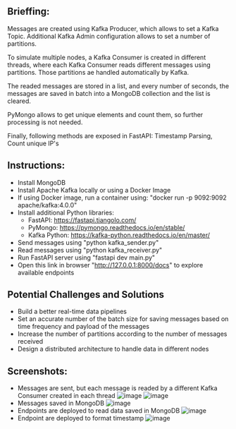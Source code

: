 Brieffing:
---
  Messages are created using Kafka Producer, which allows to set a Kafka Topic. Additional Kafka Admin configuration allows to set a number of partitions.
  
  To simulate multiple nodes, a Kafka Consumer is created in different threads, where each Kafka Consumer reads different messages using partitions. Those partitions ae handled automatically by Kafka.
  
  The readed messages are stored in a list, and every number of seconds, the messages are saved in batch into a MongoDB collection and the list is cleared.
  
  PyMongo allows to get unique elements and count them, so further processing is not needed.
  
  Finally, following methods are exposed in FastAPI: Timestamp Parsing, Count unique IP's

Instructions:
---
  - Install MongoDB
  - Install Apache Kafka locally or using a Docker Image
  - If using Docker image, run a container using:
    "docker run -p 9092:9092 apache/kafka:4.0.0"
  - Install additional Python libraries:
    - FastAPI: https://fastapi.tiangolo.com/
    - PyMongo: https://pymongo.readthedocs.io/en/stable/
    - Kafka Python: https://kafka-python.readthedocs.io/en/master/ 
  - Send messages using "python kafka_sender.py"
  - Read messages using "python kafka_receiver.py"
  - Run FastAPI server using "fastapi dev main.py"
  - Open this link in browser "http://127.0.0.1:8000/docs" to explore available endpoints

Potential Challenges and Solutions
---
  - Build a better real-time data pipelines
  - Set an accurate number of the batch size for saving messages based on time frequency and payload of the messages 
  - Increase the number of partitions according to the number of messages received
  - Design a distributed architecture to handle data in different nodes

Screenshots:
---
  - Messages are sent, but each message is readed by a different Kafka Consumer created in each thread
    ![image](https://github.com/user-attachments/assets/b77cee1b-9516-43b1-b7f3-311cc2197806)
    ![image](https://github.com/user-attachments/assets/a77a9bfd-5ba4-4fd5-a7b2-646b8b3df6b6)
  - Messages saved in MongoDB
    ![image](https://github.com/user-attachments/assets/e87927de-f111-4478-849b-39d72bfdffdd)
  - Endpoints are deployed to read data saved in MongoDB
    ![image](https://github.com/user-attachments/assets/52be2360-5b55-40b3-ac0b-473096e114fc)
  - Endpoint are deployed to format timestamp
    ![image](https://github.com/user-attachments/assets/bfc8f7fd-aed6-4a68-81b5-05f0613261ec)





